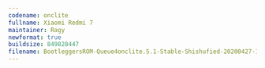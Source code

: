 ```yaml
---
codename: onclite
fullname: Xiaomi Redmi 7
maintainer: Ragy
newformat: true
buildsize: 849828447
filename: BootleggersROM-Queue4onclite.5.1-Stable-Shishufied-20200427-115524.zip
---
```


